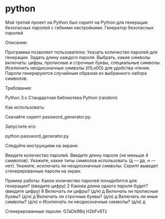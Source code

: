 # python
Мой третий проект на Python был скрипт на Python для генерации безопасных паролей с гибкими настройками.
Генератор безопасных паролей

Описание:

Программа позволяет пользователю:
Указать количество паролей для генерации.
Задать длину каждого пароля.
Выбрать, какие символы включать: цифры, прописные и строчные буквы, специальные символы.
Исключить неоднозначные символы (il1Lo0O) для удобства чтения.
Пароли генерируются случайным образом из выбранного набора символов.

Требования:

Python 3.x
Стандартная библиотека Python (random)

Как использовать:

Скачайте скрипт password_generator.py.

Запустите его:

python password_generator.py

Следуйте инструкциям на экране:

Введите количество паролей.
Введите длину пароля (не меньше 4 символов).
Укажите, какие типы символов использовать (д — да, н — нет).
Укажите, исключать ли неоднозначные символы.
Скрипт выведет сгенерированные пароли на экран.

Пример работы:
Какое количество паролей понадобится для генерации? (введите цифру)
2
Какова длина одного пароля будет? (введите цифру)
8
Включать ли цифры? (д/н)
д
Включать ли прописные буквы? (д/н)
д
Включать ли строчные буквы? (д/н)
д
Включать ли иные символы? (д/н)
н
Исключать ли неоднозначные символы? (д/н)
д

Сгенерированные пароли:
G7aDk9Bq
H2bFv6Tz
